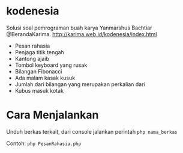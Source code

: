 kodenesia
=========

Solusi soal pemrograman buah karya Yanmarshus Bachtiar @BerandaKarima.
http://karima.web.id/kodenesia/index.html

* Pesan rahasia
* Penjaga titik tengah
* Kantong ajaib
* Tombol keyboard yang rusak
* Bilangan Fibonacci
* Ada malam kasak kusuk
* Jumlah dari bilangan yang merupakan perkalian dari
* Kubus masuk kotak

Cara Menjalankan
================

Unduh berkas terkait, dari console jalankan perintah `php nama_berkas`

Contoh: `php PesanRahasia.php`
